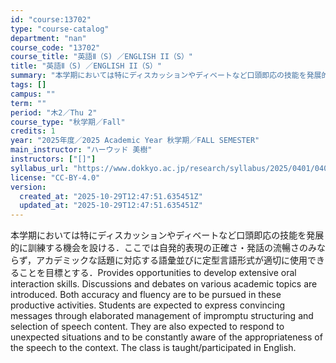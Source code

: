 ```yaml
---
id: "course:13702"
type: "course-catalog"
department: "nan"
course_code: "13702"
course_title: "英語Ⅱ（S) ／ENGLISH II（S）"
title: "英語Ⅱ（S) ／ENGLISH II（S）"
summary: "本学期においては特にディスカッションやディベートなど口頭即応の技能を発展的に訓練する機会を設ける．ここでは自発的表現の正確さ・発話の流暢さのみならず，アカデミックな話題に対応する語彙並びに定型言語形式が適切に使用できることを目標とする．Pr…"
tags: []
campus: ""
term: ""
period: "木2／Thu 2"
course_type: "秋学期／Fall"
credits: 1
year: "2025年度／2025 Academic Year 秋学期／FALL SEMESTER"
main_instructor: "ハーウッド 美樹"
instructors: ["[]"]
syllabus_url: "https://www.dokkyo.ac.jp/research/syllabus/2025/0401/0401_13702_ja_JP.html"
license: "CC-BY-4.0"
version:
  created_at: "2025-10-29T12:47:51.635451Z"
  updated_at: "2025-10-29T12:47:51.635451Z"
---
```

本学期においては特にディスカッションやディベートなど口頭即応の技能を発展的に訓練する機会を設ける．ここでは自発的表現の正確さ・発話の流暢さのみならず，アカデミックな話題に対応する語彙並びに定型言語形式が適切に使用できることを目標とする．Provides opportunities to develop extensive oral interaction skills. Discussions and debates on various academic topics are introduced. Both accuracy and fluency are to be pursued in these productive activities. Students are expected to express convincing messages through elaborated management of impromptu structuring and selection of speech content. They are also expected to respond to unexpected situations and to be constantly aware of the appropriateness of the speech to the context. The class is taught/participated in English.
